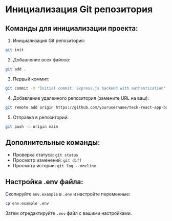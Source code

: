 # Инициализация Git репозитория

## Команды для инициализации проекта:

1. Инициализация Git репозитория:

```bash
git init
```

2. Добавление всех файлов:

```bash
git add .
```

3. Первый коммит:

```bash
git commit -m "Initial commit: Express.js backend with authentication"
```

4. Добавление удаленного репозитория (замените URL на ваш):

```bash
git remote add origin https://github.com/yourusername/teck-react-app-backend.git
```

5. Отправка в репозиторий:

```bash
git push -u origin main
```

## Дополнительные команды:

- Проверка статуса: `git status`
- Просмотр изменений: `git diff`
- Просмотр истории: `git log --oneline`

## Настройка .env файла:

Скопируйте `env.example` в `.env` и настройте переменные:

```bash
cp env.example .env
```

Затем отредактируйте `.env` файл с вашими настройками.

